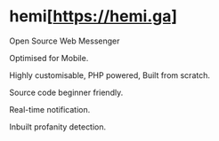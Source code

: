 # hemi[https://hemi.ga]
Open Source Web Messenger 

Optimised for Mobile.

Highly customisable, PHP powered, Built from scratch. 

Source code beginner friendly. 

Real-time notification.

Inbuilt profanity detection.
